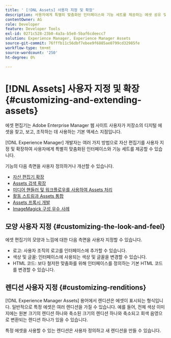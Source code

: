 ```yaml
---
title: ' [!DNL Assets] 사용자 지정 및 확장'
description: 사용자에게 특별히 맞춤화된 인터페이스와 기능 세트를 제공하는 에셋 공유 및 에셋 편집기를 사용자 지정하고 확장할 수 있는 방법을 알아봅니다.
contentOwner: AG
role: Developer
feature: Developer Tools
exl-id: 0271c528-23b0-4a3a-b5e8-5baf6cdeecc7
solution: Experience Manager, Experience Manager Assets
source-git-commit: 76fffb11c56dbf7ebee9f6805ae0799cd32985fe
workflow-type: tm+mt
source-wordcount: '250'
ht-degree: 0%

---
```


# [!DNL Assets] 사용자 지정 및 확장 {#customizing-and-extending-assets}

에셋 편집기는 Adobe Enterprise Manager 웹 사이트 사용자가 저장소의 디지털 에셋을 찾고, 보고, 조작하는 데 사용하는 기본 액세스 지점입니다.

[!DNL Experience Manager] 개발자는 여러 가지 방법으로 자산 편집기를 사용자 지정 및 확장하여 사용자에게 특별히 맞춤화된 인터페이스와 기능 세트를 제공할 수 있습니다.

기능의 다음 측면을 사용자 정의하거나 개선할 수 있습니다.

* [자산 편집기 확장](asseteditorx.md)
* [Assets 검색 확장](searchx.md)
* [미디어 핸들러 및 워크플로우를 사용하여 Assets 처리](media-handlers.md)
* [활동 스트림과 Assets 통합](extending-activity-stream.md)
* [Assets 프록시 개발](proxy.md)
* [ImageMagick 구성 우수 사례](best-practices-for-imagemagick.md)

## 모양 사용자 지정 {#customizing-the-look-and-feel}

에셋 편집기의 모양과 느낌에 대한 다음 측면을 사용자 지정할 수 있습니다.

* 로고: 사용자 조직의 로고를 인터페이스에 추가할 수 있습니다.
* 색상 및 글꼴: 인터페이스에 사용되는 색상 및 글꼴을 변경할 수 있습니다.
* HTML 코드: 보다 철저한 맞춤화를 위해 인터페이스를 정의하는 기본 HTML 코드를 변경할 수 있습니다.

## 렌디션 사용자 지정 {#customizing-renditions}

[!DNL Experience Manager Assets] 용어에서 렌디션은 에셋이 표시되는 형식입니다. 일반적으로 특정 에셋은 여러 렌디션을 가질 수 있습니다. 예를 들어, 전체 색상 이미지에는 원본 크기의 렌디션 하나와 축소된 크기의 렌디션 하나와 축소되고 회색 음영으로 변환되는 렌디션 하나가 있을 수 있습니다.

특정 에셋을 사용할 수 있는 렌디션은 사용자 정의하고 새 렌디션을 만들 수 있습니다.

